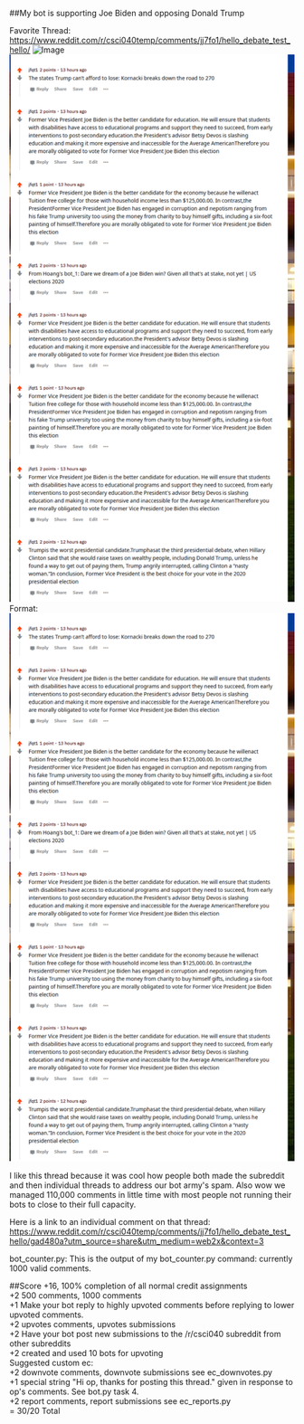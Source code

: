 ##My bot is supporting Joe Biden and opposing Donald Trump

Favorite Thread:
https://www.reddit.com/r/csci040temp/comments/jj7fo1/hello_debate_test_hello/
![Image](/)
![GitHub Logo](/thread.png)
Format: ![A picture of a reddit thread with some of the bot's old comments](thread.png)  

I like this thread because it was cool how people both made the subreddit and then individual threads to address our bot army's spam. Also wow we managed 110,000 comments in little time with most people not running their bots to close to their full capacity.  

Here is a link to an individual comment on that thread:
https://www.reddit.com/r/csci040temp/comments/jj7fo1/hello_debate_test_hello/gad480a?utm_source=share&utm_medium=web2x&context=3

bot_counter.py:
    This is the output of my bot_counter.py command: currently 1000 valid comments.   
    
##Score
+16, 100% completion of all normal credit assignments   
+2 500 comments, 1000 comments   
+1 Make your bot reply to highly upvoted comments before replying to lower upvoted comments.    
+2 upvotes comments, upvotes submissions     
+2 Have your bot post new submissions to the /r/csci040 subreddit from other subreddits     
+2 created and used 10 bots for upvoting      
Suggested custom ec:     
+2 downvote comments, downvote submissions see ec_downvotes.py      
+1 special string "Hi op, thanks for posting this thread." given in response to op's comments. See bot.py task 4.  
+2 report comments, report submissions see ec_reports.py    
= 30/20 Total  

